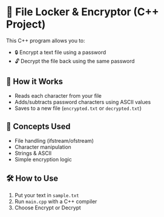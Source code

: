 # 🔐 File Locker & Encryptor (C++ Project)

This C++ program allows you to:
- 🔒 Encrypt a text file using a password
- 🔓 Decrypt the file back using the same password

## 📁 How it Works
- Reads each character from your file
- Adds/subtracts password characters using ASCII values
- Saves to a new file (`encrypted.txt` or `decrypted.txt`)

## 🧠 Concepts Used
- File handling (ifstream/ofstream)
- Character manipulation
- Strings & ASCII
- Simple encryption logic

## 🛠 How to Use
1. Put your text in `sample.txt`
2. Run `main.cpp` with a C++ compiler
3. Choose Encrypt or Decrypt
